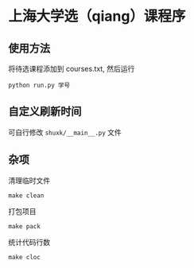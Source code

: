 # 上海大学选（qiang）课程序

## 使用方法
将待选课程添加到 courses.txt, 然后运行
```shell
python run.py 学号
```

## 自定义刷新时间

可自行修改 `shuxk/__main__.py` 文件

## 杂项

清理临时文件
```shell
make clean
```

打包项目
```shell
make pack
```

统计代码行数
```shell
make cloc
```
